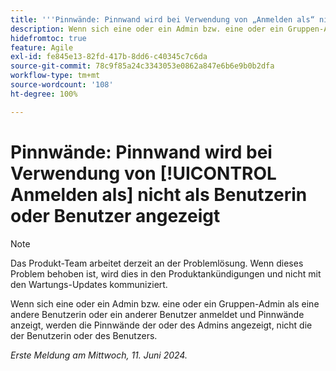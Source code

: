 ```yaml
---
title: '''Pinnwände: Pinnwand wird bei Verwendung von „Anmelden als“ nicht als Benutzerin oder Benutzer angezeigt'
description: Wenn sich eine oder ein Admin bzw. eine oder ein Gruppen-Admin als eine andere Benutzerin oder ein anderer Benutzer anmeldet und Pinnwände anzeigt, werden die Pinnwände der oder des Admins angezeigt, nicht die der Benutzerin oder des Benutzers.
hidefromtoc: true
feature: Agile
exl-id: fe845e13-82fd-417b-8dd6-c40345c7c6da
source-git-commit: 78c9f85a24c3343053e0862a847e6b6e9b0b2dfa
workflow-type: tm+mt
source-wordcount: '108'
ht-degree: 100%

---
```


# Pinnwände: Pinnwand wird bei Verwendung von [!UICONTROL Anmelden als] nicht als Benutzerin oder Benutzer angezeigt

>[!NOTE]
>
>Das Produkt-Team arbeitet derzeit an der Problemlösung. Wenn dieses Problem behoben ist, wird dies in den Produktankündigungen und nicht mit den Wartungs-Updates kommuniziert.

Wenn sich eine oder ein Admin bzw. eine oder ein Gruppen-Admin als eine andere Benutzerin oder ein anderer Benutzer anmeldet und Pinnwände anzeigt, werden die Pinnwände der oder des Admins angezeigt, nicht die der Benutzerin oder des Benutzers.

_Erste Meldung am Mittwoch, 11. Juni 2024._
